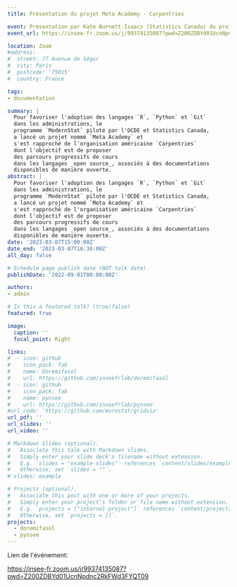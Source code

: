 ```yaml
---
title: Présentation du projet Meta Academy - Carpentries

event: Présentation par Kate Burnett-Isaacs (Statistics Canada) du projet de documentation ouverte
event_url: https://insee-fr.zoom.us/j/99374135087?pwd=Z200ZDBYd01UcnNpdnc2RkFWd3FYQT09

location: Zoom
#address:
#  street: 77 Avenue de Ségur
#  city: Paris
#  postcode: '75015'
#  country: France

tags:
- documentation

summary: |
  Pour favoriser l'adoption des langages `R`, `Python` et `Git`
  dans les administrations, le
  programme `ModernStat` piloté par l'OCDE et Statistics Canada,
  a lancé un projet nommé `Meta Academy` et
  s'est rapproché de l'organisation américaine `Carpentries`
  dont l'objectif est de proposer
  des parcours progressifs de cours
  dans les langages _open source_, associés à des documentations
  disponibles de manière ouverte. 
abstract: |
  Pour favoriser l'adoption des langages `R`, `Python` et `Git`
  dans les administrations, le
  programme `ModernStat` piloté par l'OCDE et Statistics Canada,
  a lancé un projet nommé `Meta Academy` et
  s'est rapproché de l'organisation américaine `Carpentries`
  dont l'objectif est de proposer
  des parcours progressifs de cours
  dans les langages _open source_, associés à des documentations
  disponibles de manière ouverte. 
date: '2023-03-07T15:00:00Z'
date_end: '2023-03-07T16:30:00Z'
all_day: false

# Schedule page publish date (NOT talk date).
publishDate: '2022-09-01T00:00:00Z'

authors:
- admin

# Is this a featured talk? (true/false)
featured: true

image:
  caption: ''
  focal_point: Right

links:
#  - icon: github
#    icon_pack: fab
#    name: Doremifasol
#    url: https://github.com/inseefrlab/doremifasol
#  - icon: github
#    icon_pack: fab
#    name: pynsee
#    url: https://github.com/inseefrlab/pynsee
#url_code: 'https://github.com/eurostat/gridviz'
url_pdf: ''
url_slides: ''
url_video: ''

# Markdown Slides (optional).
#   Associate this talk with Markdown slides.
#   Simply enter your slide deck's filename without extension.
#   E.g. `slides = "example-slides"` references `content/slides/example-slides.md`.
#   Otherwise, set `slides = ""`.
# slides: example

# Projects (optional).
#   Associate this post with one or more of your projects.
#   Simply enter your project's folder or file name without extension.
#   E.g. `projects = ["internal-project"]` references `content/project/deep-learning/index.md`.
#   Otherwise, set `projects = []`.
projects:
  - doremifasol
  - pynsee
---
```


Lien de l'événement:

https://insee-fr.zoom.us/j/99374135087?pwd=Z200ZDBYd01UcnNpdnc2RkFWd3FYQT09




